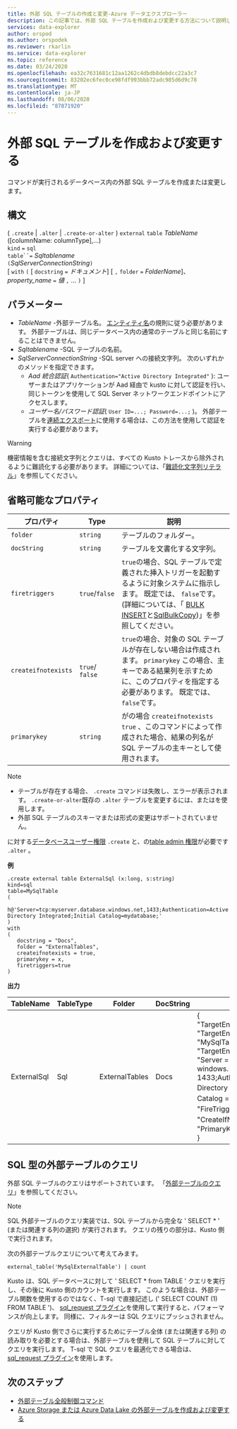 ```yaml
---
title: 外部 SQL テーブルの作成と変更-Azure データエクスプローラー
description: この記事では、外部 SQL テーブルを作成および変更する方法について説明します。
services: data-explorer
author: orspod
ms.author: orspodek
ms.reviewer: rkarlin
ms.service: data-explorer
ms.topic: reference
ms.date: 03/24/2020
ms.openlocfilehash: ea32c7631681c12aa1262c4dbdb8debdcc22a3c7
ms.sourcegitcommit: 83202ec6fec0ce98fdf993bbb72adc985d6d9c78
ms.translationtype: MT
ms.contentlocale: ja-JP
ms.lasthandoff: 08/06/2020
ms.locfileid: "87871920"
---
```

# <a name="create-and-alter-external-sql-tables"></a>外部 SQL テーブルを作成および変更する

コマンドが実行されるデータベース内の外部 SQL テーブルを作成または変更します。  

## <a name="syntax"></a>構文

( `.create`  |  `.alter`  |  `.create-or-alter` ) `external` `table` *TableName* ([columnName: columnType],...)  
`kind` `=` `sql`  
`table``=` *Sqltablename*  
`(`*SqlServerConnectionString*`)`  
[ `with` `(` [ `docstring` `=` *ドキュメント*] [ `,` `folder` `=` *FolderName*]、 *property_name* `=` *値* `,` ... `)` ]

## <a name="parameters"></a>パラメーター

* *TableName* -外部テーブル名。 [エンティティ名](../query/schema-entities/entity-names.md)の規則に従う必要があります。 外部テーブルは、同じデータベース内の通常のテーブルと同じ名前にすることはできません。
* *Sqltablename* -SQL テーブルの名前。
* *SqlServerConnectionString* -SQL server への接続文字列。 次のいずれかのメソッドを指定できます。 
  * *Aad 統合認証*( `Authentication="Active Directory Integrated"` ): ユーザーまたはアプリケーションが Aad 経由で kusto に対して認証を行い、同じトークンを使用して SQL Server ネットワークエンドポイントにアクセスします。
  * *ユーザー名/パスワード認証*( `User ID=...; Password=...;` )。 外部テーブルを[連続エクスポート](data-export/continuous-data-export.md)に使用する場合は、この方法を使用して認証を実行する必要があります。 

> [!WARNING]
> 機密情報を含む接続文字列とクエリは、すべての Kusto トレースから除外されるように難読化する必要があります。 詳細については、「[難読化文字列リテラル](../query/scalar-data-types/string.md#obfuscated-string-literals)」を参照してください。

## <a name="optional-properties"></a>省略可能なプロパティ

| プロパティ            | Type            | 説明                          |
|---------------------|-----------------|---------------------------------------------------------------------------------------------------|
| `folder`            | `string`        | テーブルのフォルダー。                  |
| `docString`         | `string`        | テーブルを文書化する文字列。      |
| `firetriggers`      | `true`/`false`  | `true`の場合、SQL テーブルで定義された挿入トリガーを起動するように対象システムに指示します。 既定では、 `false`です。 (詳細については、「 [BULK INSERT](https://msdn.microsoft.com/library/ms188365.aspx)と[SqlBulkCopy](https://msdn.microsoft.com/library/system.data.sqlclient.sqlbulkcopy(v=vs.110).aspx))」を参照してください。 |
| `createifnotexists` | `true`/ `false` | `true`の場合、対象の SQL テーブルが存在しない場合は作成されます。 `primarykey` この場合、主キーである結果列を示すために、このプロパティを指定する必要があります。 既定では、 `false`です。  |
| `primarykey`        | `string`        | がの場合 `createifnotexists` `true` 、このコマンドによって作成された場合、結果の列名が SQL テーブルの主キーとして使用されます。                  |

> [!NOTE]
> * テーブルが存在する場合、 `.create` コマンドは失敗し、エラーが表示されます。 `.create-or-alter`既存の `.alter` テーブルを変更するには、またはを使用します。 
> * 外部 SQL テーブルのスキーマまたは形式の変更はサポートされていません。 

に対する[データベースユーザー権限](../management/access-control/role-based-authorization.md) `.create` と、の[table admin 権限](../management/access-control/role-based-authorization.md)が必要です `.alter` 。 
 
**例** 

```kusto
.create external table ExternalSql (x:long, s:string) 
kind=sql
table=MySqlTable
( 
   h@'Server=tcp:myserver.database.windows.net,1433;Authentication=Active Directory Integrated;Initial Catalog=mydatabase;'
)
with 
(
   docstring = "Docs",
   folder = "ExternalTables", 
   createifnotexists = true,
   primarykey = x,
   firetriggers=true
)  
```

**出力**

| TableName   | TableType | Folder         | DocString | Properties                            |
|-------------|-----------|----------------|-----------|---------------------------------------|
| ExternalSql | Sql       | ExternalTables | Docs      | {<br>  "TargetEntityKind": "sqltable" ",<br>  "TargetEntityName": "MySqlTable",<br>  "TargetEntityConnectionString": "Server = tcp: database. windows. net, 1433;Authentication = Active Directory Integrated、Initial Catalog = mydatabase; "、<br>  "FireTriggers": true、<br>  "CreateIfNotExists": true、<br>  "PrimaryKey": "x"<br>} |

## <a name="querying-an-external-table-of-type-sql"></a>SQL 型の外部テーブルのクエリ 

外部 SQL テーブルのクエリはサポートされています。 「[外部テーブルのクエリ](../../data-lake-query-data.md)」を参照してください。 

> [!Note]
> SQL 外部テーブルのクエリ実装では、SQL テーブルから完全な ' SELECT * ' (または関連する列の選択) が実行されます。 クエリの残りの部分は、Kusto 側で実行されます。 

次の外部テーブルクエリについて考えてみます。 

```kusto
external_table('MySqlExternalTable') | count
```

Kusto は、SQL データベースに対して ' SELECT * from TABLE ' クエリを実行し、その後に Kusto 側のカウントを実行します。 このような場合は、外部テーブル関数を使用するのではなく、T-sql で直接記述し (' SELECT COUNT (1) FROM TABLE ')、 [sql_request プラグイン](../query/sqlrequestplugin.md)を使用して実行すると、パフォーマンスが向上します。 同様に、フィルターは SQL クエリにプッシュされません。  

クエリが Kusto 側でさらに実行するためにテーブル全体 (または関連する列) の読み取りを必要とする場合は、外部テーブルを使用して SQL テーブルに対してクエリを実行します。 T-sql で SQL クエリを最適化できる場合は、 [sql_request プラグイン](../query/sqlrequestplugin.md)を使用します。

## <a name="next-steps"></a>次のステップ

* [外部テーブル全般制御コマンド](externaltables.md)
* [Azure Storage または Azure Data Lake の外部テーブルを作成および変更する](external-tables-azurestorage-azuredatalake.md)
